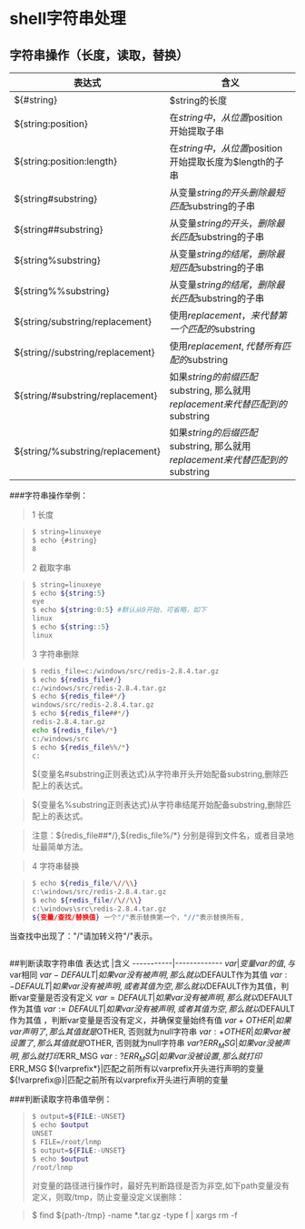 # shell字符串处理
## 字符串操作（长度，读取，替换）
表达式      |含义
-----------|-------------
${#string} | $string的长度
${string:position}|在$string中，从位置$position开始提取子串
${string:position:length}|在$string中，从位置$position开始提取长度为$length的子串
${string#substring}|从变量$string的开头删除最短匹配$substring的子串
${string##substring}|从变量$string的开头，删除最长匹配$substring的子串
${string%substring}|从变量$string的结尾，删除最短匹配$substring的子串
${string%%substring}|从变量$string的结尾，删除最长匹配$substring的子串
${string/substring/replacement}|使用$replacement，来代替第一个匹配的$substring
${string//substring/replacement}|使用$replacement, 代替所有匹配的$substring
${string/#substring/replacement}|如果$string的前缀匹配$substring, 那么就用$replacement来代替匹配到的$substring
${string/%substring/replacement}|如果$string的后缀匹配$substring, 那么就用$replacement来代替匹配到的$substring
###字符串操作举例：
>1 长度

>```sh
>$ string=linuxeye 
>$ echo {#string} 
>8
>```
>2 截取字串

>```sh
>$ string=linuxeye
>$ echo ${string:5} 
>eye 
>$ echo ${string:0:5} #默认从0开始，可省略，如下 
>linux 
>$ echo ${string::5} 
>linux
>```
>3 字符串删除 

>```sh
>$ redis_file=c:/windows/src/redis-2.8.4.tar.gz 
>$ echo ${redis_file#/} 
>c:/windows/src/redis-2.8.4.tar.gz 
>$ echo ${redis_file#*/} 
>windows/src/redis-2.8.4.tar.gz 
>$ echo ${redis_file##*/} 
>redis-2.8.4.tar.gz 
>echo ${redis_file%/*} 
>c:/windows/src 
>$ echo ${redis_file%%/*} 
>c:
>```
> ${变量名#substring正则表达式}从字符串开头开始配备substring,删除匹配上的表达式。

> ${变量名%substring正则表达式}从字符串结尾开始配备substring,删除匹配上的表达式。 

>注意：${redis_file##*/},${redis_file%/*} 分别是得到文件名，或者目录地址最简单方法。

>4 字符串替换

>```sh
>$ echo ${redis_file/\//\\} 
>c:\windows/src/redis-2.8.4.tar.gz 
>$ echo ${redis_file//\//\\} 
>c:\windows\src\redis-2.8.4.tar.gz 
>${变量/查找/替换值} 一个"/"表示替换第一个，"//"表示替换所有,
当查找中出现了："/"请加转义符"\/"表示。
>```

##判断读取字符串值
表达式      |含义
-----------|-------------
${var} | 变量var的值, 与$var相同
${var-DEFAULT}|如果var没有被声明, 那么就以$DEFAULT作为其值
${var:-DEFAULT}|如果var没有被声明, 或者其值为空, 那么就以$DEFAULT作为其值，判断var变量是否没有定义
${var=DEFAULT}|如果var没有被声明, 那么就以$DEFAULT作为其值
${var:=DEFAULT}|如果var没有被声明, 或者其值为空, 那么就以$DEFAULT作为其值 ，判断var变量是否没有定义，并确保变量始终有值
${var+OTHER}|如果var声明了, 那么其值就是$OTHER, 否则就为null字符串
${var:+OTHER}|如果var被设置了, 那么其值就是$OTHER, 否则就为null字符串
${var?ERR_MSG}|如果var没被声明, 那么就打印$ERR_MSG
${var:?ERR_MSG}|如果var没被设置, 那么就打印$ERR_MSG
${!varprefix*}|匹配之前所有以varprefix开头进行声明的变量
${!varprefix@}|匹配之前所有以varprefix开头进行声明的变量

###判断读取字符串值举例：
>```sh
>$ output=${FILE:-UNSET} 
>$ echo $output 
>UNSET 
>$ FILE=/root/lnmp 
>$ output=${FILE:-UNSET} 
>$ echo $output 
>/root/lnmp 
>```
>对变量的路径进行操作时，最好先判断路径是否为非空,如下path变量没有定义，则取/tmp，防止变量没定义误删除： 

>$ find ${path-/tmp} -name *.tar.gz -type f | xargs rm -f